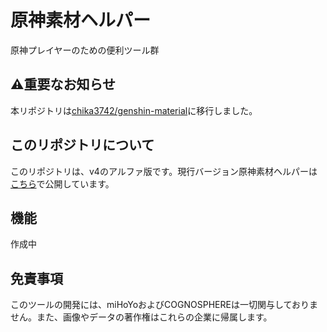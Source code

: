 # 原神素材ヘルパー

原神プレイヤーのための便利ツール群

## ⚠️重要なお知らせ

本リポジトリは[chika3742/genshin-material](https://github.com/chika3742/genshin-material)に移行しました。

## このリポジトリについて

このリポジトリは、v4のアルファ版です。現行バージョン原神素材ヘルパーは[こちら](https://gms.chikach.net)で公開しています。

## 機能

作成中

## 免責事項

このツールの開発には、miHoYoおよびCOGNOSPHEREは一切関与しておりません。また、画像やデータの著作権はこれらの企業に帰属します。

